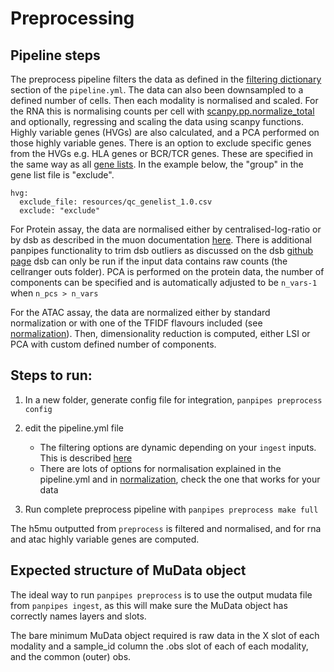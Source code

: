 Preprocessing
=============


## Pipeline steps

The preprocess pipeline filters the data as defined in the [filtering dictionary](../usage/filter_dict_instructions.md) section of the `pipeline.yml`. The data can also been downsampled to a defined number of cells.
Then each modality is normalised and scaled. For the RNA this is normalising counts per cell with [scanpy.pp.normalize_total](https://scanpy.readthedocs.io/en/stable/generated/scanpy.pp.normalize_total.html) and optionally, regressing and scaling the data using scanpy functions. Highly variable genes (HVGs) are also calculated, and a PCA performed on those highly variable genes. There is an option to exclude specific genes from the HVGs e.g. HLA genes or BCR/TCR genes. These are specified in the same way as all [gene lists](../usage/gene_list_format). In the example below, the "group" in the gene list file is "exclude".
```
hvg:
  exclude_file: resources/qc_genelist_1.0.csv
  exclude: "exclude"
```

For Protein assay, the data are normalised either by centralised-log-ratio or by dsb as described in the muon documentation [here](https://muon.readthedocs.io/en/latest/omics/citeseq.html). There is additional panpipes functionality to trim dsb outliers as discussed on the dsb [github page](https://github.com/niaid/dsb/issues/9) dsb can only be run if the input data contains raw counts (the cellranger outs folder).
PCA is performed on the protein data, the number of components can be specified and is automatically adjusted to be `n_vars-1` when `n_pcs > n_vars`


For the ATAC assay, the data are normalized either by standard normalization or with one of the TFIDF flavours included (see [normalization](https://panpipes-pipelines.readthedocs.io/en/latest/usage/normalization_methods.html)).
Then, dimensionality reduction is computed, either LSI or PCA with custom defined number of components. 


## Steps to run:


1. In a new folder, generate config file for integration,
   ``panpipes preprocess config``
2. edit the pipeline.yml file

   -  The filtering options are dynamic depending on your `ingest` inputs. This is described [here](../usage/filter_dict_instructions.md) 
   -  There are lots of options for normalisation explained in the
      pipeline.yml and in [normalization](https://panpipes-pipelines.readthedocs.io/en/latest/usage/normalization_methods.html), 
      check the one that works for your data

3. Run complete preprocess pipeline with
   ``panpipes preprocess make full``

The h5mu outputted from ``preprocess`` is filtered and normalised, and
for rna and atac highly variable genes are computed.


## Expected structure of MuData object
The ideal way to run `panpipes preprocess` is to use the output mudata file from `panpipes ingest`, as this will make sure the MuData object has correctly names layers and slots. 

The bare minimum MuData object required is raw data in the X slot of each modality and a sample_id column the .obs slot of each of each modality, and the common (outer) obs.
